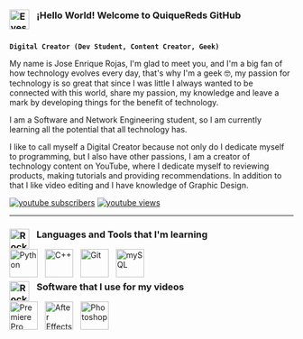 ### <img align="left" alt="Eyes" width="35px" style="padding-right:10px;" src="https://user-images.githubusercontent.com/70863031/214644849-1240d6f2-329f-46a9-8bc4-458d3d215ef8.gif"/> ¡Hello World! Welcome to QuiqueReds GitHub
#

**`Digital Creator (Dev Student, Content Creator, Geek)`**

My name is Jose Enrique Rojas, I'm glad to meet you, and I'm a big fan of how technology evolves every day, that's why I'm a geek 🤓, my passion for technology is so great that since I was little I always wanted to be connected with this world, share my passion, my knowledge and leave a mark by developing things for the benefit of technology.

I am a Software and Network Engineering student, so I am currently learning all the potential that all technology has.

I like to call myself a Digital Creator because not only do I dedicate myself to programming, but I also have other passions, I am a creator of technology content on YouTube, where I dedicate myself to reviewing products, making tutorials and providing recommendations. In addition to that I like video editing and I have knowledge of Graphic Design.

<p align="left">
      <a href="https://www.youtube.com/c/MAPENTech?sub_confirmation=1">
         <img alt="youtube subscribers" title="Subscribe to MAPEN Tech" src="https://custom-icon-badges.demolab.com/youtube/channel/subscribers/UC3nQBkZDOemTx3ZHXfLg1ug?color=%23E05D44&label=MAPENTech&logo=video&logoColor=white&style=for-the-badge&labelColor=CE4630"/></a> 
      <a href="https://www.youtube.com/c/fknight">
         <img alt="youtube views" title="YouTube views" src="https://custom-icon-badges.demolab.com/youtube/channel/views/UC3nQBkZDOemTx3ZHXfLg1ug?color=%23E1AD0E&logo=eye&logoColor=white&style=for-the-badge&labelColor=C79600"/></a> 

---

### <img align="left" alt="Rocket" width="35px" style="padding-right:10px;" src="https://user-images.githubusercontent.com/70863031/214645675-51ba7ceb-3126-41d0-a8a2-15c713b0404a.gif"/>  Languages and Tools that I'm learning

<img align="left" alt="Python" width="50px" style="padding-right:10px;" src="https://cdn.jsdelivr.net/gh/devicons/devicon/icons/python/python-original.svg"/>
<img align="left" alt="C++" width="50px" style="padding-right:10px;" src="https://cdn.jsdelivr.net/gh/devicons/devicon/icons/cplusplus/cplusplus-original.svg"/>
<img align="left" alt="Git" width="50px" style="padding-right:10px;" src="https://cdn.jsdelivr.net/gh/devicons/devicon/icons/git/git-original.svg"/>
<img align="left" alt="mySQL" width="50px" style="padding-right:10px;" src="https://cdn.jsdelivr.net/gh/devicons/devicon/icons/mysql/mysql-original.svg"/>
<br />

#

### <img align="left" alt="Rocket" width="35px" style="padding-right:10px;" src="https://user-images.githubusercontent.com/70863031/214646083-acb180c2-82b7-49de-85a5-d6a554f64caa.gif"/> Software that I use for my videos

<img align="left" alt="Premiere Pro" width="50px" style="padding-right:10px;" src="https://cdn.jsdelivr.net/gh/devicons/devicon/icons/premierepro/premierepro-original.svg"/>
<img align="left" alt="After Effects" width="50px" style="padding-right:10px;" src="https://cdn.jsdelivr.net/gh/devicons/devicon/icons/aftereffects/aftereffects-original.svg"/>
<img align="left" alt="Photoshop" width="50px" style="padding-right:10px;" src="https://cdn.jsdelivr.net/gh/devicons/devicon/icons/photoshop/photoshop-plain.svg"/>       
<br />

#


<!--
**quiquereds/quiquereds** is a ✨ _special_ ✨ repository because its `README.md` (this file) appears on your GitHub profile.

Here are some ideas to get you started:

- 🔭 I’m currently working on ...
- 🌱 I’m currently learning ...
- 👯 I’m looking to collaborate on ...
- 🤔 I’m looking for help with ...
- 💬 Ask me about ...
- 📫 How to reach me: ...
- 😄 Pronouns: ...
- ⚡ Fun fact: ...
-->
